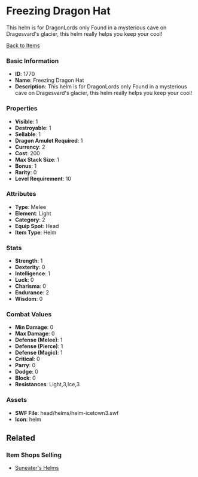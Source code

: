 # Freezing Dragon Hat

This helm is for DragonLords only
Found in a mysterious cave on Dragesvard's glacier, this helm really helps you keep your cool!

[Back to Items](../items.md)

### Basic Information

- **ID**: 1770
- **Name**: Freezing Dragon Hat
- **Description**: This helm is for DragonLords only
Found in a mysterious cave on Dragesvard&#039;s glacier, this helm really helps you keep your cool!

### Properties

- **Visible**: 1
- **Destroyable**: 1
- **Sellable**: 1
- **Dragon Amulet Required**: 1
- **Currency**: 2
- **Cost**: 200
- **Max Stack Size**: 1
- **Bonus**: 1
- **Rarity**: 0
- **Level Requirement**: 10

### Attributes

- **Type**: Melee
- **Element**: Light
- **Category**: 2
- **Equip Spot**: Head
- **Item Type**: Helm

### Stats

- **Strength**: 1
- **Dexterity**: 0
- **Intelligence**: 1
- **Luck**: 0
- **Charisma**: 0
- **Endurance**: 2
- **Wisdom**: 0

### Combat Values

- **Min Damage**: 0
- **Max Damage**: 0
- **Defense (Melee)**: 1
- **Defense (Pierce)**: 1
- **Defense (Magic)**: 1
- **Critical**: 0
- **Parry**: 0
- **Dodge**: 0
- **Block**: 0
- **Resistances**: Light,3,Ice,3

### Assets

- **SWF File**: head/helms/helm-icetown3.swf
- **Icon**: helm

## Related

### Item Shops Selling

- [Suneater's Helms](../item-shops/68-suneater-s-helms.md)

